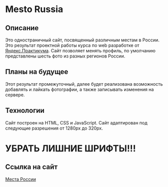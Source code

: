 # Mesto Russia

## Описание
Это одностраничный сайт, посвященный различным местам в России. Это результат проектной работы курса по web разработке от [Яндекс.Практикума](https://praktikum.yandex.ru/).
Сайт позволяет менять профиль, по умолчанию представлены шесть фото из разных регионов России.

## Планы на будущее
 Этот результат промежуточный, далее будет реализована возможность добавлять и лайкать фотографии, а также записывать изменения на сервере.

## Технологии
Сайт построен на HTML, CSS и JavaScript.
Сайт адаптирован под следующие разрешения от 1280px до 320px.

# УБРАТЬ ЛИШНИЕ ШРИФТЫ!!!

## Ссылка на сайт
[Места России](https://osa-yp.github.io/russian-travel/index.html)
